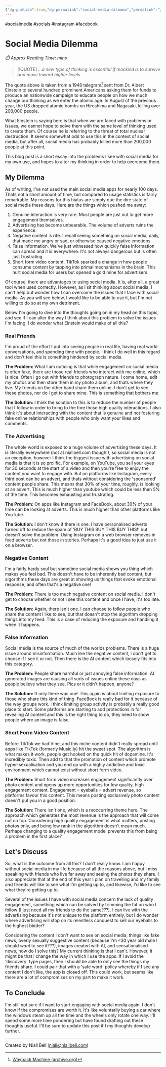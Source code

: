 ```yaml
---
{"dg-publish":true,"dg-permalink":"social-media-dilemma","permalink":"/social-media-dilemma/","title":"Social Media Dilemma","hide":true,"tags":["socials","Socialmedia","instagram","facebook","tech"],"noteIcon":"1","created":"2024-08-14T14:14:19.000+01:00","updated":"2024-12-22T18:07:35.000+00:00"}
---
```


#socialmedia #socials #instagram #facebook
# Social Media Dilemma
<p id="reading-time" style="font-style: italic;">⏱️ Approx Reading Time:  <span id="inserted-text"></span> mins</p>

>[!QUOTE] *...a new type of thinking is essential if mankind is to survive and move toward higher levels.*

The quote above is taken from a 1946 telegram[^1] sent from Dr. Albert Einstein to several hundred prominent Americans asking them for funds to produce an nationwide campaign to educate people on how we much change our thinking as we enter the atomic age. In August of the previous year, the US dropped atomic bombs on Hiroshima and Nagasaki, killing over 200,000 people.

What Einstein is saying here is that when we are faced with problems or issues, we cannot hope to solve them with the same level of thinking used to create them. Of course he is referring to the threat of total nuclear destruction. It seems somewhat odd to use this in the context of social media, but after all, social media has probably killed more than 200,000 people at this point.

This blog post is a short essay into the problems I see with social media for my own use, and hopes to alter my thinking in order to help overcome them.

## My Dilemma

As of writing, I've not used the main social media apps for nearly 100 days. Thats not a short amount of time, but compared to usage statistics is fairly remarkable. My reasons for this hiatus are simply due the dire state of social media these days. Here are the things which pushed me away:

1. Genuine interaction is very rare. Most people are just out to get more engagement themselves.
2. Advertising has become unbearable. The volume of adverts ruins the experience.
3. Negative content is rife. I recall seeing something on social media, daily, that made me angry or sad, or otherwise caused negative emotions.
4. False information. We've just witnessed how quickly false information can spread and it is everywhere. It's not always dangerous but is often just frustrating.
5. Short form video content. TikTok sparked a change in how people consume content by tapping into primal mechanisms in the brain. This hurt social media for users but opened a gold mine for advertisers.

Of course, there are advantages to using social media. It is, after all, a great tool when used correctly. However, as I sit thinking about social media, I can't help but wonder how I can overcome the issues that I face with social media. As you will see below, I would like to be able to use it, but I'm not willing to do so at my own detriment.

Below I'm going to dive into the thoughts going on in my head on this topic, and see if I can alter the way I think about this problem to solve the issues I'm facing. I do wonder what Einstein would make of all this?

### Real Friends

I'm proud of the effort I put into seeing people in real life, having real world conversations, and spending time with people. I think I do well in this regard and don't feel this is something hindered by social media. 

**The Problem:** What I am noticing is that while engagement on social media is often fake, there are those real friends who interact with me online, which is nice. Often I go out with friends to photograph nature. I come home, edit my photos and then store them in my photo album, and thats where they live. My friends on the other hand share them online. I don't get to see these photos, nor do I get to share mine. This is something that bothers me.

**The Solution:** I think the solution to this is to reduce the number of people that I follow in order to bring to the fore those high quality interactions. I also think it's about interacting with the content that is genuine and not fostering fake online relationships with people who only want your likes and comments.

### The Advertising

The whole world is exposed to a huge volume of advertising these days. It is literally everywhere (not at niallbell.com though!), so social media is not an exception, however I think the biggest issue with advertising on social media is that it is so prolific. For example, on YouTube, you sell your eyes for 30 seconds at the start of a video and then you're free to enjoy the content you want to engage with. But on platforms like Instagram, every third post can be an advert, and thats without considering the 'sponsored' content people share. This means that 30% of your time, roughly, is looking at an advert. This is much higher than youtube which could be less than 5% of the time. This becomes exhausting and frustrating.

**The Problem:** On apps like Instagram and FaceBook, about 30% of your time can be looking at adverts. This is much higher than other platforms like YouTube.

**The Solution:** I don't know if there is one. I have personalised adverts turned off to reduce the spam of 'BUY THIS BUY THIS BUY THIS!' but doesn't solve the problem. Using Instagram on a web browser removes in feed adverts but not those in stories. Perhaps it's a good idea to just use it on a browser.

### Negative Content

I'm a fairly hardy soul but sometime social media shows you thing which makes you feel bad. This doesn't have to be inherently bad content, but algorithms these days are great at showing us things that evoke emotional response, and often that's a negative one!

**The Problem:** There is too much negative content on social media. I don't get to choose whether or not I see this content and once I have, it's too late.

**The Solution:** Again, there isn't one. I can choose to follow people who share the content I like to see, but that doesn't stop the algorithm dropping things into my feed. This is a case of reducing the exposure and handling it when it happens.

### False Information

Social media is the source of much of the worlds problems. There is a huge issue around misinformation. Much like the negative content, I don't get to choose if I see it or not. Then there is the AI content which loosely fits into this category.

**The Problem:** People share harmful or just annoying false information. AI generated images are causing all sorts of issues online these days as people believe what they see. Pics or it didn't happen, anyone?

**The Solution:** If only there was one! This again is about limiting exposure to those who share this kind of thing. FaceBook is really bad for it because of the way groups work. I think limiting group activity is probably a really good place to start. Some platforms are starting to add protections in for revealing AI content and this is the right thing to do, they need to show people where an image is false.

### Short Form Video Content

Before TikTok we had Vine, and this niche content didn't really spread until apps like TikTok (formerly Music.ly) hit the sweet spot. The algorithm is what makes it work, people get hooked on the quick hit of dopamine. It's incredibly toxic. Then add to that the promotion of content which promote hyper-sexualisation and you end up with a highly addictive and toxic environment which cannot exist without short form video.

**The Problem:** Short form video increases engagement significantly over photo content and opens up more opportunities for low quality, high engagement content. Engagement = eyeballs = advert revenue, so platforms favour this content. This means posting exclusively photo content doesn't put you in a good position.

**The Solution:** There isn't one, which is a reoccurring theme here. The approach which generates the most revenue is the approach that will come out on top. Considering high quality engagement is what matters, posting photos only, and being low rank in the algorithm doesn't mean much. Perhaps changing to a quality engagement model prevents this from being a problem in the first place?

## Let's Discuss

So, what is the outcome from all this? I don't really know. I am happy without social media in my life because of all the reasons above, but I miss speaking with friends who live far away and seeing the photos they share. I also appreciate that at the end of this year I plan on travelling and my family and friends will like to see what I'm getting up to, and likewise, I'd like to see what they're getting up to.

Several of the issues I have with social media concern the lack of quality engagement, something which can be solved by trimming the fat on who I follow (I just need all my friends to do the same???). I can live with the advertising because it's not unique to the platform entirely, but I do wonder where advertising will stop on its relentless conquest to sell our eyeballs to the highest bidder?

Considering the content I don't want to see on social media, things like fake news, overly sexually suggestive content (because I'm <30 year old male I should *want* to see it???), images created with AI, and sensationalised news, how do I solve this? My current thinking is that I can't. However, it might be that I change the way in which I use the apps. If I avoid the 'discovery' type pages, then I should be able to only see the things my friends share. I could pair that with a 'safe word' policy whereby if I see any content I don't like, the app is closed off. This could work, but seems like there are a lot of compromises on my part to make it work.

## To Conclude

I'm still not sure if I want to start engaging with social media again. I don't know if the compromises are worth it. It's like voluntarily buying a car where the windows steam up all the time and the wheels only rotate one way. I'll spend some more time pondering but have found drafting out these thoughts useful. I'll be sure to update this post if I my thoughts develop further.

[^1]: [Wayback Machine (archive.org)](https://web.archive.org/web/20140622171150/http://www.turnthetide.info/id54.htm)

---
Created by Niall Bell (niall@niallbell.com)